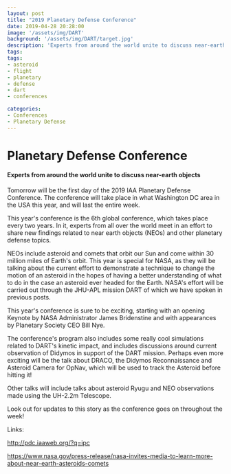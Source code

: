 ```yaml
---
layout: post
title: "2019 Planetary Defense Conference"
date: 2019-04-28 20:28:00
image: '/assets/img/DART'
background: '/assets/img/DART/target.jpg'
description: 'Experts from around the world unite to discuss near-earth objects'
tags:
tags:
- asteroid
- flight
- planetary
- defense
- dart
- conferences

categories:
- Conferences
- Planetary Defense
---
```


<head>
  <meta name="twitter:card" content="summary_large_image" />
  <meta name="twitter:description" content="Experts from around the world unite to discuss near-earth objects" />
  <meta name="twitter:title" content="2019 Planetary Defense Conference" />
  <meta name="twitter:site" content="@space_wired" />
  <meta name="twitter:image" content="https://spacewired.github.io/assets/img/DART/target.jpg" />
  <meta name="twitter:creator" content="@space_wired" />
</head>

# Planetary Defense Conference
#### Experts from around the world unite to discuss near-earth objects


Tomorrow will be the first day of the 2019 IAA Planetary Defense Conference. The conference will take place in what Washington DC area in the USA this year, and will last the entire week. 

This year's conference is the 6th global conference, which takes place every two years. In it, experts from all over the world meet in an effort to share new findings related to near earth objects (NEOs) and other planetary defense topics. 

NEOs include asteroid and comets that orbit our Sun and come within 30 million miles of Earth's orbit. This year is special for NASA, as they will be talking about the current effort to demonstrate a technique to change the motion of an asteroid in the hopes of having a better understanding of what to do in the case an asteroid ever headed for the Earth. NASA's effort will be carried out through the JHU-APL mission DART of which we have spoken in previous posts. 

This year's conference is sure to be exciting, starting with an opening Keynote by NASA Administrator James Bridenstine and with appearances by Planetary Society CEO Bill Nye.

The conference's program also includes some really cool simulations related to DART's kinetic impact, and includes discussions around current observation of Didymos in support of the DART mission. Perhaps even more exciting will be the talk about DRACO, the Didymos Reconnaissance and Asteroid Camera for OpNav, which will be used to track the Asteroid before hitting it!

Other talks will include talks about asteroid Ryugu and NEO observations made using the UH-2.2m Telescope. 

Look out for updates to this story as the conference goes on throughout the week!

Links:

<a href="http://pdc.iaaweb.org/?q=ipc">http://pdc.iaaweb.org/?q=ipc</a>

<a href="https://www.nasa.gov/press-release/nasa-invites-media-to-learn-more-about-near-earth-asteroids-comets">https://www.nasa.gov/press-release/nasa-invites-media-to-learn-more-about-near-earth-asteroids-comets</a>
